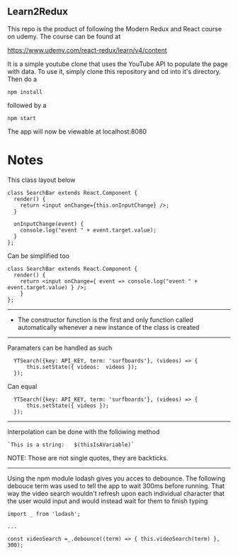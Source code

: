## Learn2Redux

This repo is the product of following the Modern Redux and React course on udemy. The course can be found at

https://www.udemy.com/react-redux/learn/v4/content

It is a simple youtube clone that uses the YouTube API to populate the page with
data. To use it, simply clone this repository and cd into it's directory.
Then do a

`npm install`

followed by a

`npm start`

The app will now be viewable at localhost:8080

<h1> Notes </h1>

This class layout below

	class SearchBar extends React.Component {
	  render() {
	    return <input onChange={this.onInputChange} />;
	  }

	  onInputChange(event) {
	    console.log("event " + event.target.value);
	  }
	};

Can be simplified too

	class SearchBar extends React.Component {
	  render() {
	    return <input onChange={ event => console.log("event " + event.target.value) } />;
		}
	};

---

- The constructor function is the first and only function called automatically whenever a new instance of the class is created

---

Paramaters can be handled as such

	  YTSearch({key: API_KEY, term: 'surfboards'}, (videos) => {
	      this.setState({ videos:  videos });
	  });

Can equal

	  YTSearch({key: API_KEY, term: 'surfboards'}, (videos) => {
	      this.setState({ videos });
	  });

---

Interpolation can be done with the following method

	`This is a string:   $(thisIsAVariable)`

NOTE: Those are not single quotes, they are backticks.

---

Using the npm module lodash gives you acces to debounce. The following debouce term was used to tell the app to wait 300ms before running. That way the video search wouldn't refresh upon each individual character that the user would input and would instead wait for them to finish typing

	import _ from 'lodash';

	...

	const videoSearch =_.debounce((term) => { this.videoSearch(term) }, 300);
